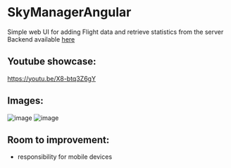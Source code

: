 # SkyManagerAngular
Simple web UI for adding Flight data and retrieve statistics from the server  
Backend available [here](https://github.com/KrzysztofProgramming/SkyManagerSpring)

## Youtube showcase:
https://youtu.be/X8-btq3Z6gY

## Images:
![image](https://user-images.githubusercontent.com/61599048/167660611-10cd80ea-7921-408c-83d7-ad9bb031e373.png)
![image](https://user-images.githubusercontent.com/61599048/167661061-4cf21041-aa39-44f7-9c6e-0a7f55a8788b.png)

## Room to improvement:
- responsibility for mobile devices
